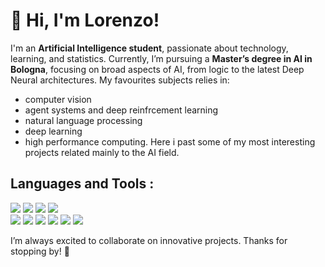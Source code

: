 
# 👋 Hi, I'm Lorenzo!

I'm an **Artificial Intelligence student**, passionate about technology, learning, and statistics. Currently, I’m pursuing a **Master’s degree in AI in Bologna**, focusing on broad aspects of AI, from logic to the latest Deep Neural architectures.
My favourites subjects relies in:
- computer vision
- agent systems and deep reinfrcement learning
- natural language processing
- deep learning
- high performance computing.
Here i past some of my most interesting projects related mainly to the AI field.
## Languages and Tools : 

<p align="left">
   <img src="https://skillicons.dev/icons?i=python" />
   <img src="https://skillicons.dev/icons?i=pytorch" />
   <img src="https://skillicons.dev/icons?i=tensorflow" /> 
    <img src="https://skillicons.dev/icons?i=opencv" />  </br>
   <img src="https://skillicons.dev/icons?i=c" /> 
   <img src="https://skillicons.dev/icons?i=docker" /> 
   <img src="https://skillicons.dev/icons?i=dotnet" /> 
   <img src="https://skillicons.dev/icons?i=git" /> 
   <img src="https://skillicons.dev/icons?i=cs" /> 
    <img src="https://skillicons.dev/icons?i=java" /> 
   
</p> 
I’m always excited to collaborate on innovative projects. Thanks for stopping by! 🌟


